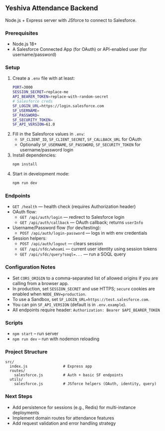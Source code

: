 ## Yeshiva Attendance Backend

Node.js + Express server with JSforce to connect to Salesforce.

### Prerequisites
- Node.js 18+
- A Salesforce Connected App (for OAuth) or API-enabled user (for username/password)

### Setup
1. Create a `.env` file with at least:
   ```bash
   PORT=3000
   SESSION_SECRET=replace-me
   API_BEARER_TOKEN=replace-with-random-secret
   # Salesforce creds
   SF_LOGIN_URL=https://login.salesforce.com
   SF_USERNAME=
   SF_PASSWORD=
   SF_SECURITY_TOKEN=
   SF_API_VERSION=61.0
   ```
2. Fill in the Salesforce values in `.env`:
   - `SF_CLIENT_ID`, `SF_CLIENT_SECRET`, `SF_CALLBACK_URL` for OAuth
   - Optionally `SF_USERNAME`, `SF_PASSWORD`, `SF_SECURITY_TOKEN` for username/password login
3. Install dependencies:
   ```bash
   npm install
   ```
4. Start in development mode:
   ```bash
   npm run dev
   ```

### Endpoints
- `GET /health` — health check (requires Authorization header)
- OAuth flow:
  - `GET /api/auth/login` — redirect to Salesforce login
  - `GET /api/auth/callback` — OAuth callback; returns `userInfo`
- Username/Password flow (for dev/testing):
  - `POST /api/auth/login-password` — logs in with env credentials
- Session helpers:
  - `POST /api/auth/logout` — clears session
  - `GET /api/sfdc/whoami` — current user identity using session tokens
  - `GET /api/sfdc/query?soql=...` — run a SOQL query

### Configuration Notes
- Set `CORS_ORIGIN` to a comma-separated list of allowed origins if you are calling from a browser app.
- In production, set `SESSION_SECRET` and use HTTPS; `secure` cookies are enabled when `NODE_ENV=production`.
- To use a Sandbox, set `SF_LOGIN_URL=https://test.salesforce.com`.
- You can pin `SF_API_VERSION` (default is in `.env.example`).
 - All endpoints require header: `Authorization: Bearer $API_BEARER_TOKEN`

### Scripts
- `npm start` – run server
- `npm run dev` – run with nodemon reloading

### Project Structure
```
src/
  index.js                # Express app
  routes/
    salesforce.js         # Auth + basic SF endpoints
  utils/
    salesforce.js         # JSforce helpers (OAuth, identity, query)
```

### Next Steps
- Add persistence for sessions (e.g., Redis) for multi-instance deployments
- Implement domain routes for attendance features
- Add request validation and error handling strategy
